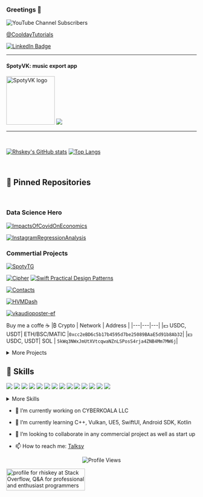 ### Greetings 👋


![YouTube Channel Subscribers](https://img.shields.io/youtube/channel/subscribers/UCUpVfgd42h7pwZwCTcwjp8g) 

[@CooldayTutorials](https://www.youtube.com/@CooldayTutorials)

[![LinkedIn Badge](https://img.shields.io/badge/LinkedIn-Profile-informational?style=flat&logo=linkedin&logoColor=white&color=0D76A8)](https://www.linkedin.com/in/vladimir-kiselev-rhiskey/) 

<!--
![rhiskey](https://road-to-kaggle-grandmaster.vercel.app/api/simple/rhiskey)
-->

---

#### SpotyVK: music export app

<img src="https://sun9-28.userapi.com/impg/RAy0Q81KjLtaJclZp5qQ7QF7zwkcP_7wz56V1A/ntU3Y3Amcag.jpg?size=513x513&quality=95&sign=d6ac5efe66c01f3c2ee8368af71fb8a4&type=album" alt="SpotyVK logo" width="128" height="128"></img> [<img src="https://github.com/Volorf/Badges/blob/62424abc4610eeb4f6a4c257d490c183c9bc49b8/Google%20Play/Google%20Play%20Badge.png">](https://play.google.com/store/apps/details?id=com.rhiskey.spoty2vkshare)

---



<!--
## &#x1f4c8; GitHub Stats

[![Visits](https://badges.pufler.dev/visits/rhiskey/rhiskey)](https://badges.pufler.dev)
[![Repos Badge](https://badges.pufler.dev/repos/rhiskey)](https://badges.pufler.dev)
[![Updated Badge](https://badges.pufler.dev/updated/rhiskey/rhiskey)](https://badges.pufler.dev)
-->

<br>

[![Rhskey's GitHub stats](https://github-readme-stats.vercel.app/api?username=rhiskey&show_icons=true&theme=onedark)](https://github.com/rhiskey/)  [![Top Langs](https://github-readme-stats.vercel.app/api/top-langs/?username=rhiskey&layout=compact&theme=onedark)]()

<br>

## 📌 Pinned Repositories

<br>

### Data Science Hero
[![ImpactsOfCovidOnEconomics](https://github-readme-stats.vercel.app/api/pin/?username=rhiskey&repo=ImpactsOfCovidOnEconomics&show_icons=true&theme=onedark)](https://github.com/rhiskey/ImpactsOfCovidOnEconomics)

[![InstagramRegressionAnalysis](https://github-readme-stats.vercel.app/api/pin/?username=rhiskey&repo=InstagramRegressionAnalysis&show_icons=true&theme=onedark)](https://github.com/rhiskey/InstagramRegressionAnalysis)

### Commertial Projects
[![SpotyTG](https://github-readme-stats.vercel.app/api/pin/?username=rhiskey&repo=SpotyTG&show_icons=true&theme=onedark)](https://github.com/rhiskey/SpotyTG)

[![Cipher](https://github-readme-stats.vercel.app/api/pin/?username=rhiskey&repo=CipherEverything&show_icons=true&theme=onedark)](https://github.com/rhiskey/CipherEverything) [![Swift Practical Design Patterns](https://github-readme-stats.vercel.app/api/pin/?username=rhiskey&repo=Swift-Practical-Design-Patterns&show_icons=true&theme=onedark)](https://github.com/rhiskey/Swift-Practical-Design-Patterns)

[![Contacts](https://github-readme-stats.vercel.app/api/pin/?username=rhiskey&repo=ContactsSUI&show_icons=true&theme=onedark)](https://github.com/rhiskey/ContactsSUI)

[![HVMDash](https://github-readme-stats.vercel.app/api/pin/?username=rhiskey&repo=HVMDash&show_icons=true&theme=onedark)](https://github.com/rhiskey/HVMDash) 

[![vkaudioposter-ef](https://github-readme-stats.vercel.app/api/pin/?username=rhiskey&repo=vkaudioposter-ef&show_icons=true&theme=onedark)](https://github.com/rhiskey/vkaudioposter-ef)

Buy me a coffe ☕
|₿ Crypto | Network | Address |
|---|---|---|
|💵 USDC, USDT| ETH/BSC/MATIC |`0xcc2eBD6c5b17b4595d7be25089BAaE5d91b8Ab32`|
|💵 USDC, USDT| SOL | `5kWq3NWxJmUtXVtcqwaNZnLSPosS4rja4ZNB4Mm7MW6j`|

<details>
<summary>More Projects</summary>
  <br>


[![vkaudioposter_Console](https://github-readme-stats.vercel.app/api/pin/?username=rhiskey&repo=vkaudioposter_Console&show_icons=true&theme=onedark)](https://github.com/rhiskey/vkaudioposter_Console)
  
[![MFBAdmin](https://github-readme-stats.vercel.app/api/pin/?username=rhiskey&repo=MFBAdmin&show_icons=true&theme=onedark)](https://github.com/rhiskey/MFBAdmin)

[![spigot2vk](https://github-readme-stats.vercel.app/api/pin/?username=rhiskey&repo=spigot2vk_admin&show_icons=true&theme=onedark)](https://github.com/rhiskey/spigot2vk_admin)

[![relaybot-Public](https://github-readme-stats.vercel.app/api/pin/?username=rhiskey&repo=relaybot-Public&show_icons=true&theme=onedark)](https://github.com/rhiskey/relaybot-Public)

[![Spigot2MC-Public](https://github-readme-stats.vercel.app/api/pin/?username=rhiskey&repo=SpigotMc2Vk-Public&show_icons=true&theme=onedark)](https://github.com/rhiskey/SpigotMc2Vk-Public)
  
[![aspReactFrontSSR](https://github-readme-stats.vercel.app/api/pin/?username=rhiskey&repo=aspReactFrontSSR&show_icons=true&theme=onedark)](https://github.com/rhiskey/aspReactFrontSSR)
  
[![nodejs-gql-ts](https://github-readme-stats.vercel.app/api/pin/?username=rhiskey&repo=nodejs-gql-ts-Public&show_icons=true&theme=onedark)](https://github.com/rhiskey/nodejs-gql-ts-Public)
  
[![spacex-news](https://github-readme-stats.vercel.app/api/pin/?username=rhiskey&repo=spacex-news&show_icons=true&theme=onedark)](https://github.com/rhiskey/spacex-news)

[![react-redux-todo](https://github-readme-stats.vercel.app/api/pin/?username=rhiskey&repo=react-redux-todo&show_icons=true&theme=onedark)](https://github.com/rhiskey/react-redux-todo)

</details>

## 💼 Skills
![](https://img.shields.io/badge/Code-Swift-informational?style=flat&logo=node&logoColor=white&color=4AB197)
![](https://img.shields.io/badge/Code-Kotlin-informational?style=flat&logo=go&logoColor=white&color=4AB197)
![](https://img.shields.io/badge/Code-Python-informational?style=flat&logo=python&logoColor=white&color=4AB197)
![](https://img.shields.io/badge/Code-CSharp-informational?style=flat&logo=c-sharp&logoColor=white&color=4AB197)
![](https://img.shields.io/badge/Code-.NET-informational?style=flat&logo=.net&logoColor=white&color=4AB197)
![](https://img.shields.io/badge/Code-ASPNET-informational?style=flat&logo=aspnet&logoColor=white&color=4AB197)
![](https://img.shields.io/badge/Code-Blazor-informational?style=flat&logo=blazor&logoColor=white&color=4AB197)
![](https://img.shields.io/badge/Code-Entity-Framework-informational?style=flat&logo=entityframework&logoColor=white&color=4AB197)
![](https://img.shields.io/badge/Code-Java-informational?style=flat&logo=Java&logoColor=white&color=4AB197)
![](https://img.shields.io/badge/Code-Go-informational?style=flat&logo=go&logoColor=white&color=4AB197)
![](https://img.shields.io/badge/Code-React-informational?style=flat&logo=react&logoColor=white&color=4AB197)
![](https://img.shields.io/badge/Code-ReactNative-informational?style=flat&logo=react-native&logoColor=white&color=4AB197)
![](https://img.shields.io/badge/Code-Redux-informational?style=flat&logo=Redux&logoColor=white&color=4AB197)
![](https://img.shields.io/badge/Code-Node-informational?style=flat&logo=node&logoColor=white&color=4AB197)


<details>
<summary>More Skills</summary>
  <br>

![](https://img.shields.io/badge/DB-Redis-informational?style=flat&logo=Redis&logoColor=white&color=4AB197)
    
![](https://img.shields.io/badge/Tools-Docker-informational?style=flat&logo=docker&logoColor=white&color=4AB197)

![](https://img.shields.io/badge/Tools-RabbitMQ-informational?style=flat&logo=RabbitMq&logoColor=white&color=4AB197)
    
![](https://img.shields.io/badge/Tools-AWS-informational?style=flat&logo=AWS&logoColor=white&color=4AB197)

![](https://img.shields.io/badge/Tools-Postman-informational?style=flat&logo=Postman&logoColor=white&color=4AB197)

![](https://img.shields.io/badge/Tools-YouTrack-informational?style=flat&logo=youtrack&logoColor=white&color=4AB197)

![](https://img.shields.io/badge/Tools-GitLab-informational?style=flat&logo=gitlab&logoColor=white&color=4AB197)
  
![](https://img.shields.io/badge/Tools-TeamCity-informational?style=flat&logo=gitlab&logoColor=white&color=4AB197)
  
![](https://img.shields.io/badge/Tools-AndroidSDK-informational?style=flat&logo=youtrack&logoColor=white&color=4AB197)

![](https://img.shields.io/badge/OS-Linux-informational?style=flat&logo=Debian&logoColor=white&color=4AB197)(https://github.com/anuraghazra/github-readme-stats)

  <br>
</details>

- 🔭 I’m currently working on CYBERKOALA LLC
- 🌱 I’m currently learning C++, Vulkan, UE5, SwiftUI, Android SDK, Kotlin
- 👯 I’m looking to collaborate in any commercial project as well as start up


-  📫 How to reach me: [Talksy](https://talksy.tuchacloud.ru/servers/5f73af76-8d01-4374-8fbc-85b5abe5b575/channels/47f49b3b-6367-4b1a-873f-2124b504f703)



<!--[![Rhiskey's GitHub Banner](https://i.ibb.co/zXvDsyV/tgtqa-Q0-Kc-AY.jpg)]-->
<!-- BLOG-POST-LIST:START -->
<!-- BLOG-POST-LIST:END --> 

  <p align="center">
        <img src="https://komarev.com/ghpvc/?username=rhiskey&color=blue&style=flat" alt="Profile Views">
    </p>
<a href="https://stackoverflow.com/users/11370621/rhiskey"><img src="https://stackoverflow.com/users/flair/11370621.png" width="208" height="58" alt="profile for rhiskey at Stack Overflow, Q&amp;A for professional and enthusiast programmers" title="profile for rhiskey at Stack Overflow, Q&amp;A for professional and enthusiast programmers"></a>
